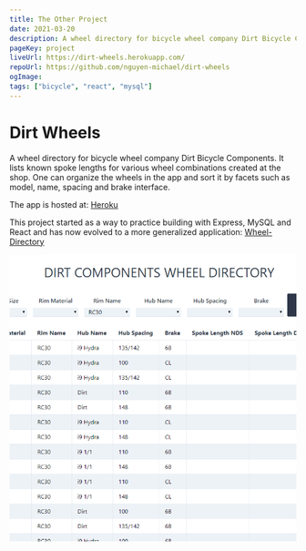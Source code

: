 ```yaml
---
title: The Other Project
date: 2021-03-20
description: A wheel directory for bicycle wheel company Dirt Bicycle Components. It lists known spoke lengths for various wheel combinations created at the shop. One can organize the wheels in the app and sort it by facets such as model, name, spacing and brake interface.
pageKey: project
liveUrl: https://dirt-wheels.herokuapp.com/
repoUrl: https://github.com/nguyen-michael/dirt-wheels
ogImage: 
tags: ["bicycle", "react", "mysql"]
---
```

# Dirt Wheels

A wheel directory for bicycle wheel company Dirt Bicycle Components. It lists known spoke lengths for various wheel combinations created at the shop. One can organize the wheels in the app and sort it by facets such as model, name, spacing and brake interface.

The app is hosted at: [Heroku](https://dirt-wheels.herokuapp.com/)

This project started as a way to practice building with Express, MySQL and React and has now evolved to a more generalized application: [Wheel-Directory](https://github.com/nguyen-michael/wheel-directory)


![Screenshot of Dirt Wheel App](./dirt-wheels.png)